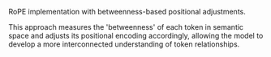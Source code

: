 
  RoPE implementation with betweenness-based positional adjustments.
  
  This approach measures the 'betweenness' of each token in semantic space
  and adjusts its positional encoding accordingly, allowing the model to
  develop a more interconnected understanding of token relationships.
